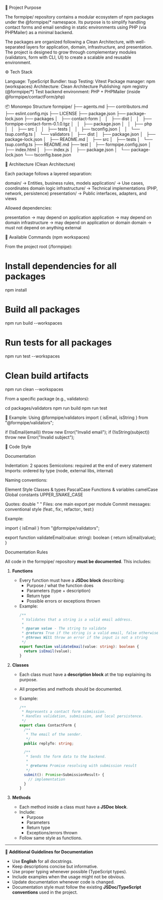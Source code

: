 🧩 Project Purpose

The formpipe/ repository contains a modular ecosystem of npm packages under the @formpipe/\* namespace.
Its purpose is to simplify handling contact forms and email sending in static environments using PHP (via PHPMailer) as a minimal backend.

The packages are organized following a Clean Architecture, with well-separated layers for application, domain, infrastructure, and presentation.
The project is designed to grow through complementary modules (validators, form with CLI, UI) to create a scalable and reusable environment.

⚙️ Tech Stack

Language: TypeScript
Bundler: tsup
Testing: Vitest
Package manager: npm (workspaces)
Architecture: Clean Architecture
Publishing: npm registry (@formpipe/\*)
Test backend environment: PHP + PHPMailer (inside @formpipe/contactForm/php)

📦 Monorepo Structure
formpipe/
├── agents.md
├── contributors.md
├── eslint.config.mjs
├── LICENSE
├── package.json
├── package-lock.json
├── packages
│   ├── contact-form
│   │   ├── dist
│   │   ├── formpipe-contact-form-0.1.0.tgz
│   │   ├── package.json
│   │   ├── php
│   │   ├── src
│   │   ├── tests
│   │   ├── tsconfig.json
│   │   └── tsup.config.ts
│   └── validators
│   ├── dist
│   ├── package.json
│   ├── package-lock.json
│   ├── README.md
│   ├── src
│   ├── tests
│   └── tsup.config.ts
├── README.md
├── test
│   ├── formpipe.config.json
│   ├── index.html
│   ├── index.js
│   ├── package.json
│   └── package-lock.json
└── tsconfig.base.json

🧠 Architecture (Clean Architecture)

Each package follows a layered separation:

domain/ → Entities, business rules, models
application/ → Use cases, coordinates domain logic
infrastructure/ → Technical implementations (PHP, network, persistence)
presentation/ → Public interfaces, adapters, and views

Allowed dependencies:

presentation → may depend on application
application → may depend on domain
infrastructure → may depend on application or domain
domain → must not depend on anything external

🧰 Available Commands (npm workspaces)

From the project root (/formpipe):

# Install dependencies for all packages

npm install

# Build all packages

npm run build --workspaces

# Run tests for all packages

npm run test --workspaces

# Clean build artifacts

npm run clean --workspaces

From a specific package (e.g., validators):

cd packages/validators
npm run build
npm run test

🧪 Example: Using @formpipe/validators
import { isEmail, isString } from "@formpipe/validators";

if (!isEmail(email)) throw new Error("Invalid email");
if (!isString(subject)) throw new Error("Invalid subject");

🎨 Code Style

Documentation

Indentation: 2 spaces
Semicolons: required at the end of every statement
Imports: ordered by type (node, external libs, internal)

Naming conventions:

Element Style
Classes & types PascalCase
Functions & variables camelCase
Global constants UPPER_SNAKE_CASE

Quotes: double " "
Files: one main export per module
Commit messages: conventional style (feat:, fix:, refactor:, test:)

Example:

import { isEmail } from "@formpipe/validators";

export function validateEmail(value: string): boolean {
return isEmail(value);
}

Documentation Rules

All code in the formpipe/ repository **must be documented**. This includes:

1. **Functions**

   - Every function must have a **JSDoc block** describing:
     - Purpose / what the function does
     - Parameters (type + description)
     - Return type
     - Possible errors or exceptions thrown
   - Example:
     ```ts
     /**
      * Validates that a string is a valid email address.
      *
      * @param value - The string to validate
      * @returns True if the string is a valid email, false otherwise
      * @throws Will throw an error if the input is not a string
      */
     export function validateEmail(value: string): boolean {
       return isEmail(value);
     }
     ```

2. **Classes**

   - Each class must have a **description block** at the top explaining its purpose.
   - All properties and methods should be documented.
   - Example:

     ```ts
     /**
      * Represents a contact form submission.
      * Handles validation, submission, and local persistence.
      */
     export class ContactForm {
       /**
        * The email of the sender.
        */
       public replyTo: string;

       /**
        * Sends the form data to the backend.
        *
        * @returns Promise resolving with submission result
        */
       submit(): Promise<SubmissionResult> {
         // implementation
       }
     }
     ```

3. **Methods**
   - Each method inside a class must have a **JSDoc block**.
   - Include:
     - Purpose
     - Parameters
     - Return type
     - Exceptions/errors thrown
   - Follow same style as functions.

---

📌 **Additional Guidelines for Documentation**

- Use **English** for all docstrings.
- Keep descriptions concise but informative.
- Use proper typing whenever possible (TypeScript types).
- Include examples when the usage might not be obvious.
- Update documentation whenever code is changed.
- Documentation style must follow the existing **JSDoc/TypeScript conventions** used in the project.
